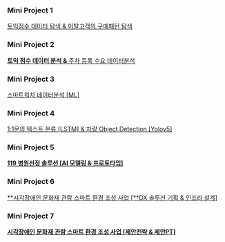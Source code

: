 ### Mini Project 1

[토익점수 데이터 탐색 & 이탈고객의 구매패턴 탐색](https://www.notion.so/1a94c5aa777c4ebe9bb3ff952a6110d0?pvs=21)

### Mini Project 2

[**토익 점수 데이터 분석 &** 주차 등록 수요 데이터분석](https://www.notion.so/697b4bf35086435db2c671b5dd37e13e?pvs=21)

### Mini Project 3

[스마트워치 데이터분석 [ML]](https://www.notion.so/ML-fd47e853546444f18f53ab45c0c3ea1b?pvs=21)

### Mini Project 4

[1:1문의 텍스트 분류 [LSTM] & 차량 Object Detection [Yolov5]](https://www.notion.so/1-1-LSTM-Object-Detection-Yolov5-bf102c914a1149d4a5506fe415f153cf?pvs=21)

### Mini Project 5

[**119 병원선정 솔루션 [AI 모델링 & 프로토타입]**](https://www.notion.so/119-AI-66742124e55c4d37adadb60a462d8acb?pvs=21)

### Mini Project 6

[**시각장애인 문화재 관람 스마트 환경 조성 사업 [**DX 솔루션 기획 & 인프라 설계]](https://www.notion.so/DX-c0e0ee7abca8470eb9aaa95772b3857d?pvs=21)

### Mini Project 7

[**시각장애인 문화재 관람 스마트 환경 조성 사업 [제안전략 & 제안PT]**](https://www.notion.so/PT-08380fab0e4040e69f72c4884edb6bed?pvs=21)
